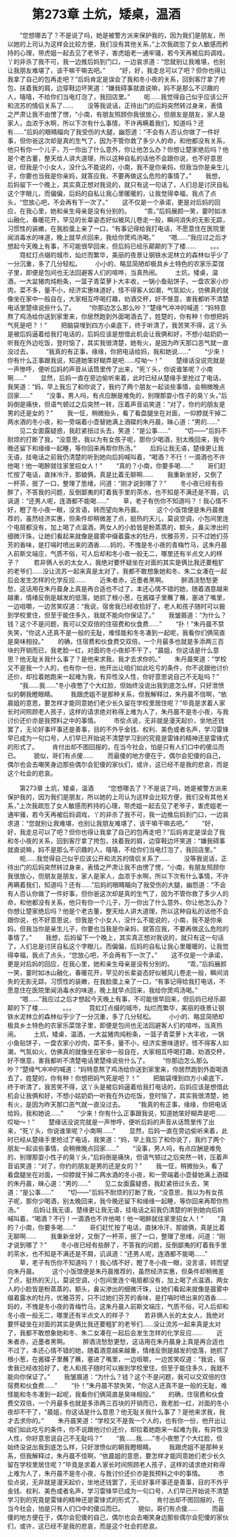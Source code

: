 # 　　第273章 土炕，矮桌，温酒
　　“您想哪去了？不是说了吗，她是被警方派来保护我的，因为我们是朋友，所以她的上司认为这样会比较方便，我们没有其他关系，”上次我疏忽了女人敏感而矜持的心理，带虎姐一起去见了老爷子，害虎姐老一通牢骚，若今天再被后妈调戏，丫的非杀了我不可，我一边推后妈到门口，一边哀求道：“您就别让我难堪，也别让我朋友难堪了，该干嘛干嘛去吧。”
　　“好，好，我走总可以了吧？但你也得让我拿了自己的包再走吧？”后妈肯定是误会了我和冬小夜的关系，回到客厅拿了挎包，扶着我的肩，边穿鞋边坏笑道：“嫌我碍事就直说嘛，妈不是那么不识趣的人，嘻嘻，不给你们当电灯泡了，我回店里。”
　　呃……我觉得自己似乎应该公开和流苏的情侣关系了……
　　没等我说话，正待出门的后妈突然转过身来，表情之严肃让我不由愣了愣，“小南，有朋友照顾你我很放心，但朋友是朋友，家人是家人，血浓于水啊，所以下次有什么事情，不许再瞒着我们，知道吗？还有……”后妈的眼睛瞄向了我受伤的大腿，幽怨道：“不会有人否认你做了一件好事，但你爸这次却是真的生气了，因为不管你救了多少人的命，和他都没有关系，他只有你一个儿子，万一你出了什么意外，你让他怎么办？你想让楚家绝后吗？他是个老古董，整天给人讲大道理，所以这种自私的话他不会跟你说，也不好意思说，但我是个小女人，没什么不能说的，小南，我不是你亲妈，但我当你是亲生儿子，你要也当我是你亲妈，就答应我，不要再做这么危险的事情了。”
　　我想，后妈留下一个晚上，其实真正想对我说的，就只有这一句话了，人们总是讨厌自私这个字眼儿，而偏偏，后妈的自私让我心里暖暖的，让我觉得幸福，我点了点头，“您放心吧，不会再有下一次了。”
　　这不仅是一个承诺，更是对后妈的回应，在我心里，她和亲生母亲是没有分别的。
　　“乖，”后妈展颜一笑，霎时如冰山融化，春暖花开，罕见的长辈姿态好似被风儿卷走一般，瞬间消失的无影无踪，习惯性的装嫩，在我脸蛋上亲了一口，“有事记得给我打电话，不愿意住在医院里闻消毒水的味道，晚上就早点回来，我给你煲鸡汤喝。”
　　“嗯……”我应过之后才想起今天晚上有事，不可能很早回来，但后妈已经乐颠颠的下了楼……
　　。。。
　　霓虹灯点缀的城市，灿烂而繁华，美丽的夜景让钢铁水泥林立的森林似乎少了一分沉重，多了几分轻松。
　　小小的、略显简陋却极具乡土特色的农家乐菜馆子里，即便是包间也无法回避客人们的喧哗，当真热闹。
　　土炕，矮桌，温酒，一大盆猪肉炖粉条，一篮子青菜萝卜大丰收，一锅小鱼贴饼子，一盘农家小炒肉，菜不多，量不小，经济实惠味道好，怪不得客人如潮，气氛如火，仿佛真的就像坐在家中一般自在，大家相互呼喝打趣，劝酒交杯，好不惬意，害我都听不清楚电话里楚缘说些什么了。
　　“你那边怎么那么吵？”楚缘气冲冲的喊道：“妈特意熬了鸡汤给你送到家里来，你居然跑到外面喝酒去了，姓楚的，你有种！你想把妈气死是吧？！”
　　把脑袋埋到四方小桌底下，终于听清了，我苦笑不得，这丫头是被后妈逼着给我打电话的，后妈应该是想借此机会让我俩和好，不想小姑奶奶一听我在外边吃饭，登时恼了，其实我很清楚，她有火，是因为昨天那口恶气就一直没过去。
　　“我真的有正事，缘缘，你把电话给妈，我和她说……”
　　“少来！你有什么正事跟我说，知道她笨好糊弄是吧……哎呦～！”
　　楚缘话没说完就是一声惨呼，便听后妈的声音从话筒里传了出来，“死丫头，你说谁笨呢？小南啊……”
　　显然，后妈一直在旁边偷听来着，此时已经从楚缘手里抢过了电话，我笑道：“妈，早上我忘了和你说了，我约了两个朋友一起谈些事情，会稍微晚点回家……”
　　“没事，男人吗，有点应酬是难免的，别理那耍小性子的臭丫头，”后妈倒是痛快，但语气顿过之后突然一转，压着声音谄笑道：“对了，你约的朋友是男的还是女的？”
　　我一怔，稍微抬头，看了看盘腿坐在对面，一仰脖就干掉二两水酒的冬小夜，和一旁端着小壶替她满上酒碟的朱丹晨，昧心道：“男的……”
　　见二女面露疑惑，我赶紧扭过头去，笑道：“是公事……”
　　“切——”后妈不耐烦的打断了我，“没意思，我以为有女孩子呢，那你少喝酒，别太晚回来，我今晚还留下和缘缘一起睡，等你回来再帮你热汤。”
　　后妈让我无语，楚缘更让我无语，挂电话之前我仍清楚的听到她向后妈喊叫着，“喝酒？不行！一滴酒也不许他喝！他一喝醉就往家里招女人！”
　　“真的？小南，你要多喝……”
　　哥们赶忙按了电话，直抹冷汗，那娘俩，真是比着无聊啊……
　　我重新坐好，又倒了一杯茶，抿了一口，整理了思绪，问道：“刚才说到哪了？”
　　冬小夜已经有些醉了，不答我的问题，反倒鄙夷的盯着我手里的茶水，也不知是不满还是不屑，讥讽道：“还男人呢，连酒都不能喝……”
　　草，老子有伤你不知道吗？！我心情不好，瞪了冬小夜一眼，没言语，转而望向朱丹晨。
　　这个小饭馆便是朱丹晨推荐的，虽然经济实惠，但条件却稍微差了点，挺热的天儿，莫说空调，小包间里连个电扇都没有，加上喝了点温酒，两女人的小脸皆是粉蒸蒸的，额头，鼻尖渗出的细微汗珠，让她们看起来就像是晨雾中缀着露水的牡丹，优雅芬芳，只不过她们芬芳的香味，是打嗝时喷出来的酒香……妈的，不愧是冬小夜的青梅竹马，这朱丹晨人前斯文端庄，气质不俗，可人后却和冬小夜一般无二，哪里还有半点文人的样子？
　　若非俩人长的太女人，我绝对要怀疑坐在对面的其实是俩比我还要粗犷的老爷们……没让流苏一起来真是太对了，我都不敢想象她和冬、朱二女凑在一起后会发生怎样的化学反应……
　　近朱者赤，近墨者黑啊。
　　醉酒浇愁愁更愁，这话用在朱丹晨身上真是再合适也不过了，本还心情不错的她，随着酒意越来越重，情绪反倒是越发的低落，她抓了根小葱，在酱碟子里蘸了蘸，塞进了嘴里，一边咀嚼，一边苦笑叹道：“我说，宿舍我已经收拾好了，老人和孩子随时可以搬到学校里住，但至于能住多久，我就不能向你保证了。”
　　我皱眉道：“为什么？钱？这个不是问题，我可以交双倍的住宿费和伙食费……”
　　“扑！”朱丹晨不禁失笑，“你这人还真不是一般的无耻，难怪能和冬冬凑到一起呢，我看你们俩简直是臭味相投。”
　　的确，住宿费和伙食费交双倍，一个月最多也就是多添两三百块的开销而已，我老脸一红，对面的冬小夜却不干了，“晨姐，你这话是什么意思？他无耻关我什么事了？是他来求我，我才去求你的。”
　　朱丹晨笑道：“学校又不是我一个人的，也有你一份，他开出让咱们如此吃亏的条件，你不说跟他讨价还价，却拉着她跑来一起难为我，有异性没人性，你好意思说自己不无耻吗？”
　　“我……我……”冬小夜憋了个大红脸，但始终没说出我到底怎么样，只好泄愤似的朝我瞪眼睛。
　　我跟虎姐不是那种关系，但我解释过，朱丹晨不信啊，“依晨姐的意思，要怎样才能同意她们老少长久留在学校里居住呢？”毕竟是求着人家长时间照顾老人孩子，这样的请求绝对称得上难为人了，朱丹晨不是冬小夜，与我讨价还价亦是我预料之中的事情。
　　市侩点说，无非就是漫天起价，坐地还钱罢了，无论好事坏事还是善事，目的不外乎金钱、权利、美色或者名声，学习雷锋早已成为一句口号，人们早已开始说不清楚学习到的究竟是雷锋的精神还是雷锋式的形式了。
　　肯付出却不图回报的，在当今社会，怕是只有人们口中的傻瓜而已。
　　貌似，哥们有点傻……
　　而最傻的地方便在于，偶尔会犯傻的自己，偶尔也会去嘲笑身边那些偶尔会犯傻的家伙们，或许，这已经不是我的悲哀，而是这个社会的悲哀。

　　第273章 土炕，矮桌，温酒
　　“您想哪去了？不是说了吗，她是被警方派来保护我的，因为我们是朋友，所以她的上司认为这样会比较方便，我们没有其他关系，”上次我疏忽了女人敏感而矜持的心理，带虎姐一起去见了老爷子，害虎姐老一通牢骚，若今天再被后妈调戏，丫的非杀了我不可，我一边推后妈到门口，一边哀求道：“您就别让我难堪，也别让我朋友难堪了，该干嘛干嘛去吧。”
　　“好，好，我走总可以了吧？但你也得让我拿了自己的包再走吧？”后妈肯定是误会了我和冬小夜的关系，回到客厅拿了挎包，扶着我的肩，边穿鞋边坏笑道：“嫌我碍事就直说嘛，妈不是那么不识趣的人，嘻嘻，不给你们当电灯泡了，我回店里。”
　　呃……我觉得自己似乎应该公开和流苏的情侣关系了……
　　没等我说话，正待出门的后妈突然转过身来，表情之严肃让我不由愣了愣，“小南，有朋友照顾你我很放心，但朋友是朋友，家人是家人，血浓于水啊，所以下次有什么事情，不许再瞒着我们，知道吗？还有……”后妈的眼睛瞄向了我受伤的大腿，幽怨道：“不会有人否认你做了一件好事，但你爸这次却是真的生气了，因为不管你救了多少人的命，和他都没有关系，他只有你一个儿子，万一你出了什么意外，你让他怎么办？你想让楚家绝后吗？他是个老古董，整天给人讲大道理，所以这种自私的话他不会跟你说，也不好意思说，但我是个小女人，没什么不能说的，小南，我不是你亲妈，但我当你是亲生儿子，你要也当我是你亲妈，就答应我，不要再做这么危险的事情了。”
　　我想，后妈留下一个晚上，其实真正想对我说的，就只有这一句话了，人们总是讨厌自私这个字眼儿，而偏偏，后妈的自私让我心里暖暖的，让我觉得幸福，我点了点头，“您放心吧，不会再有下一次了。”
　　这不仅是一个承诺，更是对后妈的回应，在我心里，她和亲生母亲是没有分别的。
　　“乖，”后妈展颜一笑，霎时如冰山融化，春暖花开，罕见的长辈姿态好似被风儿卷走一般，瞬间消失的无影无踪，习惯性的装嫩，在我脸蛋上亲了一口，“有事记得给我打电话，不愿意住在医院里闻消毒水的味道，晚上就早点回来，我给你煲鸡汤喝。”
　　“嗯……”我应过之后才想起今天晚上有事，不可能很早回来，但后妈已经乐颠颠的下了楼……
　　。。。
　　霓虹灯点缀的城市，灿烂而繁华，美丽的夜景让钢铁水泥林立的森林似乎少了一分沉重，多了几分轻松。
　　小小的、略显简陋却极具乡土特色的农家乐菜馆子里，即便是包间也无法回避客人们的喧哗，当真热闹。
　　土炕，矮桌，温酒，一大盆猪肉炖粉条，一篮子青菜萝卜大丰收，一锅小鱼贴饼子，一盘农家小炒肉，菜不多，量不小，经济实惠味道好，怪不得客人如潮，气氛如火，仿佛真的就像坐在家中一般自在，大家相互呼喝打趣，劝酒交杯，好不惬意，害我都听不清楚电话里楚缘说些什么了。
　　“你那边怎么那么吵？”楚缘气冲冲的喊道：“妈特意熬了鸡汤给你送到家里来，你居然跑到外面喝酒去了，姓楚的，你有种！你想把妈气死是吧？！”
　　把脑袋埋到四方小桌底下，终于听清了，我苦笑不得，这丫头是被后妈逼着给我打电话的，后妈应该是想借此机会让我俩和好，不想小姑奶奶一听我在外边吃饭，登时恼了，其实我很清楚，她有火，是因为昨天那口恶气就一直没过去。
　　“我真的有正事，缘缘，你把电话给妈，我和她说……”
　　“少来！你有什么正事跟我说，知道她笨好糊弄是吧……哎呦～！”
　　楚缘话没说完就是一声惨呼，便听后妈的声音从话筒里传了出来，“死丫头，你说谁笨呢？小南啊……”
　　显然，后妈一直在旁边偷听来着，此时已经从楚缘手里抢过了电话，我笑道：“妈，早上我忘了和你说了，我约了两个朋友一起谈些事情，会稍微晚点回家……”
　　“没事，男人吗，有点应酬是难免的，别理那耍小性子的臭丫头，”后妈倒是痛快，但语气顿过之后突然一转，压着声音谄笑道：“对了，你约的朋友是男的还是女的？”
　　我一怔，稍微抬头，看了看盘腿坐在对面，一仰脖就干掉二两水酒的冬小夜，和一旁端着小壶替她满上酒碟的朱丹晨，昧心道：“男的……”
　　见二女面露疑惑，我赶紧扭过头去，笑道：“是公事……”
　　“切——”后妈不耐烦的打断了我，“没意思，我以为有女孩子呢，那你少喝酒，别太晚回来，我今晚还留下和缘缘一起睡，等你回来再帮你热汤。”
　　后妈让我无语，楚缘更让我无语，挂电话之前我仍清楚的听到她向后妈喊叫着，“喝酒？不行！一滴酒也不许他喝！他一喝醉就往家里招女人！”
　　“真的？小南，你要多喝……”
　　哥们赶忙按了电话，直抹冷汗，那娘俩，真是比着无聊啊……
　　我重新坐好，又倒了一杯茶，抿了一口，整理了思绪，问道：“刚才说到哪了？”
　　冬小夜已经有些醉了，不答我的问题，反倒鄙夷的盯着我手里的茶水，也不知是不满还是不屑，讥讽道：“还男人呢，连酒都不能喝……”
　　草，老子有伤你不知道吗？！我心情不好，瞪了冬小夜一眼，没言语，转而望向朱丹晨。
　　这个小饭馆便是朱丹晨推荐的，虽然经济实惠，但条件却稍微差了点，挺热的天儿，莫说空调，小包间里连个电扇都没有，加上喝了点温酒，两女人的小脸皆是粉蒸蒸的，额头，鼻尖渗出的细微汗珠，让她们看起来就像是晨雾中缀着露水的牡丹，优雅芬芳，只不过她们芬芳的香味，是打嗝时喷出来的酒香……妈的，不愧是冬小夜的青梅竹马，这朱丹晨人前斯文端庄，气质不俗，可人后却和冬小夜一般无二，哪里还有半点文人的样子？
　　若非俩人长的太女人，我绝对要怀疑坐在对面的其实是俩比我还要粗犷的老爷们……没让流苏一起来真是太对了，我都不敢想象她和冬、朱二女凑在一起后会发生怎样的化学反应……
　　近朱者赤，近墨者黑啊。
　　醉酒浇愁愁更愁，这话用在朱丹晨身上真是再合适也不过了，本还心情不错的她，随着酒意越来越重，情绪反倒是越发的低落，她抓了根小葱，在酱碟子里蘸了蘸，塞进了嘴里，一边咀嚼，一边苦笑叹道：“我说，宿舍我已经收拾好了，老人和孩子随时可以搬到学校里住，但至于能住多久，我就不能向你保证了。”
　　我皱眉道：“为什么？钱？这个不是问题，我可以交双倍的住宿费和伙食费……”
　　“扑！”朱丹晨不禁失笑，“你这人还真不是一般的无耻，难怪能和冬冬凑到一起呢，我看你们俩简直是臭味相投。”
　　的确，住宿费和伙食费交双倍，一个月最多也就是多添两三百块的开销而已，我老脸一红，对面的冬小夜却不干了，“晨姐，你这话是什么意思？他无耻关我什么事了？是他来求我，我才去求你的。”
　　朱丹晨笑道：“学校又不是我一个人的，也有你一份，他开出让咱们如此吃亏的条件，你不说跟他讨价还价，却拉着她跑来一起难为我，有异性没人性，你好意思说自己不无耻吗？”
　　“我……我……”冬小夜憋了个大红脸，但始终没说出我到底怎么样，只好泄愤似的朝我瞪眼睛。
　　我跟虎姐不是那种关系，但我解释过，朱丹晨不信啊，“依晨姐的意思，要怎样才能同意她们老少长久留在学校里居住呢？”毕竟是求着人家长时间照顾老人孩子，这样的请求绝对称得上难为人了，朱丹晨不是冬小夜，与我讨价还价亦是我预料之中的事情。
　　市侩点说，无非就是漫天起价，坐地还钱罢了，无论好事坏事还是善事，目的不外乎金钱、权利、美色或者名声，学习雷锋早已成为一句口号，人们早已开始说不清楚学习到的究竟是雷锋的精神还是雷锋式的形式了。
　　肯付出却不图回报的，在当今社会，怕是只有人们口中的傻瓜而已。
　　貌似，哥们有点傻……
　　而最傻的地方便在于，偶尔会犯傻的自己，偶尔也会去嘲笑身边那些偶尔会犯傻的家伙们，或许，这已经不是我的悲哀，而是这个社会的悲哀。
